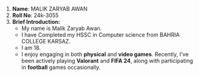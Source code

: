 1. **Name**: MALIK ZARYAB AWAN
2. **Roll No**: 24k-3055
3. **Brief Introduction:**
      * My name is Malik Zaryab Awan.
      * I have Completed my HSSC in Computer science from BAHRIA COLLEGE KARSAZ.
      * I am 18.
      * I enjoy engaging in both **physical** and **video games**. Recently, I've been actively playing **Valorant** and **FIFA 24**, along with participating in **football**           games occasionally.
